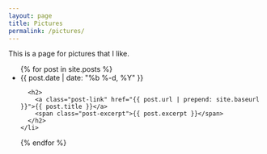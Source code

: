 ```yaml
---
layout: page
title: Pictures
permalink: /pictures/
---
```


This is a page for pictures that I like.

<ul class="post-list">
  {% for post in site.posts %}
    <li>
      <span class="post-meta">{{ post.date | date: "%b %-d, %Y" }}</span>

      <h2>
        <a class="post-link" href="{{ post.url | prepend: site.baseurl }}">{{ post.title }}</a>
        <span class="post-excerpt">{{ post.excerpt }}</span>
      </h2>
    </li>
  {% endfor %}
</ul>
